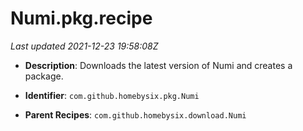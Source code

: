 # Numi.pkg.recipe

_Last updated 2021-12-23 19:58:08Z_

- **Description**: Downloads the latest version of Numi and creates a package.

- **Identifier**: `com.github.homebysix.pkg.Numi`

- **Parent Recipes**: `com.github.homebysix.download.Numi`